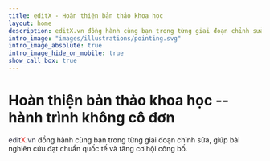 ```yaml
---
title: editX - Hoàn thiện bản thảo khoa học
layout: home
description: editX.vn đồng hành cùng bạn trong từng giai đoạn chỉnh sửa, giúp bài nghiên cứu đạt chuẩn quốc tế và tăng cơ hội công bố.
intro_image: "images/illustrations/pointing.svg"
intro_image_absolute: true
intro_image_hide_on_mobile: true
show_call_box: true
---
```


# Hoàn thiện bản thảo khoa học -- hành trình không cô đơn

<span><serif style="color: #2f2f41">edit</serif><serif style="color: #e5261f;">X</serif><serif style="color: #2f2f41">.vn</serif></span> đồng hành cùng bạn trong từng giai đoạn chỉnh sửa, giúp bài nghiên cứu đạt chuẩn quốc tế và tăng cơ hội công bố.
